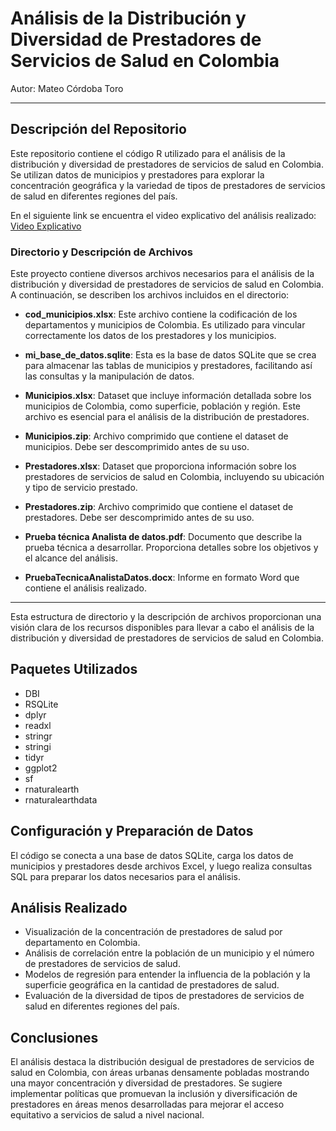 # Análisis de la Distribución y Diversidad de Prestadores de Servicios de Salud en Colombia

Autor: Mateo Córdoba Toro

---

## Descripción del Repositorio

Este repositorio contiene el código R utilizado para el análisis de la distribución y diversidad de prestadores de servicios de salud en Colombia. Se utilizan datos de municipios y prestadores para explorar la concentración geográfica y la variedad de tipos de prestadores de servicios de salud en diferentes regiones del país.

En el siguiente link se encuentra el video explicativo del análisis realizado: [Video Explicativo](https://www.loom.com/share/91c290f1d87146e79ac433693c995a5e?sid=f4250f62-bcb8-4a7e-8678-2d7a860e08af)

### Directorio y Descripción de Archivos

Este proyecto contiene diversos archivos necesarios para el análisis de la distribución y diversidad de prestadores de servicios de salud en Colombia. A continuación, se describen los archivos incluidos en el directorio:

- **cod_municipios.xlsx**: Este archivo contiene la codificación de los departamentos y municipios de Colombia. Es utilizado para vincular correctamente los datos de los prestadores y los municipios.

- **mi_base_de_datos.sqlite**: Esta es la base de datos SQLite que se crea para almacenar las tablas de municipios y prestadores, facilitando así las consultas y la manipulación de datos.

- **Municipios.xlsx**: Dataset que incluye información detallada sobre los municipios de Colombia, como superficie, población y región. Este archivo es esencial para el análisis de la distribución de prestadores.

- **Municipios.zip**: Archivo comprimido que contiene el dataset de municipios. Debe ser descomprimido antes de su uso.

- **Prestadores.xlsx**: Dataset que proporciona información sobre los prestadores de servicios de salud en Colombia, incluyendo su ubicación y tipo de servicio prestado.

- **Prestadores.zip**: Archivo comprimido que contiene el dataset de prestadores. Debe ser descomprimido antes de su uso.

- **Prueba técnica Analista de datos.pdf**: Documento que describe la prueba técnica a desarrollar. Proporciona detalles sobre los objetivos y el alcance del análisis.

- **PruebaTecnicaAnalistaDatos.docx**: Informe en formato Word que contiene el análisis realizado. 

---

Esta estructura de directorio y la descripción de archivos proporcionan una visión clara de los recursos disponibles para llevar a cabo el análisis de la distribución y diversidad de prestadores de servicios de salud en Colombia.

## Paquetes Utilizados

- DBI
- RSQLite
- dplyr
- readxl
- stringr
- stringi
- tidyr
- ggplot2
- sf
- rnaturalearth
- rnaturalearthdata

## Configuración y Preparación de Datos

El código se conecta a una base de datos SQLite, carga los datos de municipios y prestadores desde archivos Excel, y luego realiza consultas SQL para preparar los datos necesarios para el análisis.

## Análisis Realizado

- Visualización de la concentración de prestadores de salud por departamento en Colombia.
- Análisis de correlación entre la población de un municipio y el número de prestadores de servicios de salud.
- Modelos de regresión para entender la influencia de la población y la superficie geográfica en la cantidad de prestadores de salud.
- Evaluación de la diversidad de tipos de prestadores de servicios de salud en diferentes regiones del país.

## Conclusiones

El análisis destaca la distribución desigual de prestadores de servicios de salud en Colombia, con áreas urbanas densamente pobladas mostrando una mayor concentración y diversidad de prestadores. Se sugiere implementar políticas que promuevan la inclusión y diversificación de prestadores en áreas menos desarrolladas para mejorar el acceso equitativo a servicios de salud a nivel nacional.

